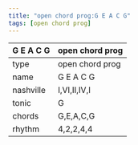 ```yaml
---
title: "open chord prog:G E A C G"
tags: [open chord prog]
---
```


|G E A C G|open chord prog|
|---|---|
|type|open chord prog|
|name|G E A C G|
|nashville|I,VI,II,IV,I|
|tonic|G|
|chords|G,E,A,C,G|
|rhythm|4,2,2,4,4|


